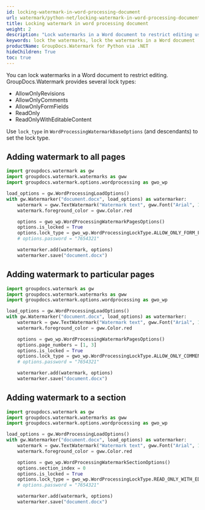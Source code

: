 ```yaml
---
id: locking-watermark-in-word-processing-document
url: watermark/python-net/locking-watermark-in-word-processing-document
title: Locking watermark in word processing document
weight: 2
description: "Lock watermarks in a Word document to restrict editing using Python via .NET."
keywords: lock the watermarks, lock the watermarks in a Word document
productName: GroupDocs.Watermark for Python via .NET
hideChildren: True
toc: true
---
```


You can lock watermarks in a Word document to restrict editing. GroupDocs.Watermark provides several lock types:

- AllowOnlyRevisions
- AllowOnlyComments
- AllowOnlyFormFields
- ReadOnly
- ReadOnlyWithEditableContent

Use `lock_type` in `WordProcessingWatermarkBaseOptions` (and descendants) to set the lock type.

## Adding watermark to all pages

```python
import groupdocs.watermark as gw
import groupdocs.watermark.watermarks as gww
import groupdocs.watermark.options.wordprocessing as gwo_wp

load_options = gw.WordProcessingLoadOptions()
with gw.Watermarker("document.docx", load_options) as watermarker:
    watermark = gww.TextWatermark("Watermark text", gww.Font("Arial", 19.0))
    watermark.foreground_color = gww.Color.red

    options = gwo_wp.WordProcessingWatermarkPagesOptions()
    options.is_locked = True
    options.lock_type = gwo_wp.WordProcessingLockType.ALLOW_ONLY_FORM_FIELDS
    # options.password = "7654321"

    watermarker.add(watermark, options)
    watermarker.save("document.docx")
```

## Adding watermark to particular pages

```python
import groupdocs.watermark as gw
import groupdocs.watermark.watermarks as gww
import groupdocs.watermark.options.wordprocessing as gwo_wp

load_options = gw.WordProcessingLoadOptions()
with gw.Watermarker("document.docx", load_options) as watermarker:
    watermark = gww.TextWatermark("Watermark text", gww.Font("Arial", 19.0))
    watermark.foreground_color = gww.Color.red

    options = gwo_wp.WordProcessingWatermarkPagesOptions()
    options.page_numbers = [1, 3]
    options.is_locked = True
    options.lock_type = gwo_wp.WordProcessingLockType.ALLOW_ONLY_COMMENTS
    # options.password = "7654321"

    watermarker.add(watermark, options)
    watermarker.save("document.docx")
```

## Adding watermark to a section

```python
import groupdocs.watermark as gw
import groupdocs.watermark.watermarks as gww
import groupdocs.watermark.options.wordprocessing as gwo_wp

load_options = gw.WordProcessingLoadOptions()
with gw.Watermarker("document.docx", load_options) as watermarker:
    watermark = gww.TextWatermark("Watermark text", gww.Font("Arial", 19.0))
    watermark.foreground_color = gww.Color.red

    options = gwo_wp.WordProcessingWatermarkSectionOptions()
    options.section_index = 0
    options.is_locked = True
    options.lock_type = gwo_wp.WordProcessingLockType.READ_ONLY_WITH_EDITABLE_CONTENT
    # options.password = "7654321"

    watermarker.add(watermark, options)
    watermarker.save("document.docx")
```


